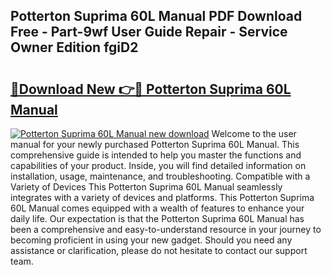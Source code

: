 ## Potterton Suprima 60L Manual PDF Download Free - Part-9wf User Guide Repair - Service Owner Edition fgiD2

# <h2><a href="http://cf15637.oget.top/?id=Potterton+Suprima+60L+Manual">🔗Download New 👉🔴 Potterton Suprima 60L Manual</a></h2>

[![Potterton Suprima 60L Manual new download](https://i.imgur.com/5g1atiW.png)](http://cf15637.oget.top/?id=Potterton+Suprima+60L+Manual)
Welcome to the user manual for your newly purchased Potterton Suprima 60L Manual. This comprehensive guide is intended to help you master the functions and capabilities of your product. Inside, you will find detailed information on installation, usage, maintenance, and troubleshooting. Compatible with a Variety of Devices This Potterton Suprima 60L Manual seamlessly integrates with a variety of devices and platforms. This Potterton Suprima 60L Manual comes equipped with a wealth of features to enhance your daily life. Our expectation is that the Potterton Suprima 60L Manual has been a comprehensive and easy-to-understand resource in your journey to becoming proficient in using your new gadget. Should you need any assistance or clarification, please do not hesitate to contact our support team.
